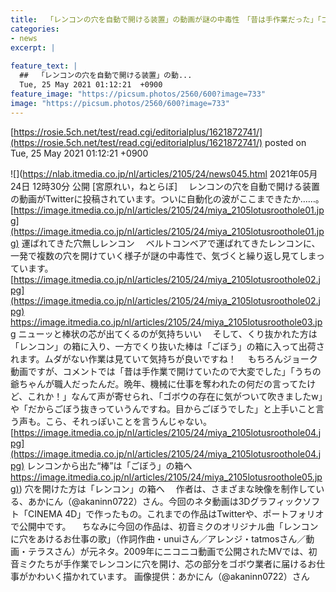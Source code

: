 ```yaml
---
title:  「レンコンの穴を自動で開ける装置」の動画が謎の中毒性　「昔は手作業だった」「ゴボウの存在に気づいて吹いた」  
categories:
- news
excerpt: |
  
feature_text: |
  ##  「レンコンの穴を自動で開ける装置」の動...
  Tue, 25 May 2021 01:12:21  +0900
feature_image: "https://picsum.photos/2560/600?image=733"
image: "https://picsum.photos/2560/600?image=733"
---
```


[https://rosie.5ch.net/test/read.cgi/editorialplus/1621872741/](https://rosie.5ch.net/test/read.cgi/editorialplus/1621872741/)
posted on Tue, 25 May 2021 01:12:21  +0900

<!--more-->

![](https://nlab.itmedia.co.jp/nl/articles/2105/24/news045.html 2021年05月24日 12時30分 公開 [宮原れい，ねとらぼ] 　レンコンの穴を自動で開ける装置の動画がTwitterに投稿されています。ついに自動化の波がここまできたか……。 [https://image.itmedia.co.jp/nl/articles/2105/24/miya_2105lotusroothole01.jpg](https://image.itmedia.co.jp/nl/articles/2105/24/miya_2105lotusroothole01.jpg) 運ばれてきた穴無しレンコン 　ベルトコンベアで運ばれてきたレンコンに、一発で複数の穴を開けていく様子が謎の中毒性で、気づくと繰り返し見てしまっています。 [https://image.itmedia.co.jp/nl/articles/2105/24/miya_2105lotusroothole02.jpg](https://image.itmedia.co.jp/nl/articles/2105/24/miya_2105lotusroothole02.jpg) https://image.itmedia.co.jp/nl/articles/2105/24/miya_2105lotusroothole03.jpg ニューッと棒状の芯が出てくるのが気持ちいい 　そして、くり抜かれた方は「レンコン」の箱に入り、一方でくり抜いた棒は「ごぼう」の箱に入って出荷されます。ムダがない作業は見ていて気持ちが良いですね！ 　もちろんジョーク動画ですが、コメントでは「昔は手作業で開けていたので大変でした」「うちの爺ちゃんが職人だったんだ。晩年、機械に仕事を奪われたの何だの言ってたけど、これか！」なんて声が寄せられ、「ゴボウの存在に気がついて吹きましたw」や「だからごぼう抜きっていうんですね。目からごぼうでした」と上手いこと言う声も。こら、それっぽいことを言うんじゃない。 [https://image.itmedia.co.jp/nl/articles/2105/24/miya_2105lotusroothole04.jpg](https://image.itmedia.co.jp/nl/articles/2105/24/miya_2105lotusroothole04.jpg) レンコンから出た“棒”は「ごぼう」の箱へ [https://image.itmedia.co.jp/nl/articles/2105/24/miya_2105lotusroothole05.jpg)](https://image.itmedia.co.jp/nl/articles/2105/24/miya_2105lotusroothole05.jpg)) 穴を開けた方は「レンコン」の箱へ 　作者は、さまざまな映像を制作している、あかにん（@akaninn0722）さん。今回のネタ動画は3Dグラフィックソフト「CINEMA 4D」で作ったもの。これまでの作品はTwitterや、ポートフォリオで公開中です。 　ちなみに今回の作品は、初音ミクのオリジナル曲「レンコンに穴をあけるお仕事の歌」（作詞作曲・unuiさん／アレンジ・tatmosさん／動画・テラスさん）が元ネタ。2009年にニコニコ動画で公開されたMVでは、初音ミクたちが手作業でレンコンに穴を開け、芯の部分をゴボウ業者に届けるお仕事がかわいく描かれています。 画像提供：あかにん（@akaninn0722）さん
